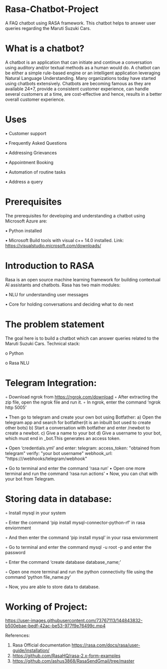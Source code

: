 # Rasa-Chatbot-Project

A FAQ chatbot using RASA framework. This chatbot helps to answer user queries regarding the Maruti Suzuki Cars.
# What is a chatbot?
A chatbot is an application that can initiate and continue a conversation using auditory and/or textual methods as a human would do. A chatbot can be either a simple rule-based engine or an intelligent application leveraging Natural Language Understanding. Many organizations today have started using chatbots extensively. Chatbots are becoming famous as they are available 24*7, provide a consistent customer experience, can handle several customers at a time, are cost-effective and hence, results in a better overall customer experience.
# Uses
•	Customer support

•	Frequently Asked Questions

•	Addressing Grievances

•	Appointment Booking

•	Automation of routine tasks

•	Address a query

# Prerequisites
The prerequisites for developing and understanding a chatbot using Microsoft Azure are:

•	Python installed

•	Microsoft Build tools with visual c++ 14.0 installed. Link: https://visualstudio.microsoft.com/downloads/

# Introduction to RASA
Rasa is an open source machine learning framework for building contextual AI assistants and chatbots.
Rasa has two main modules:

•	NLU for understanding user messages 

•	Core for holding conversations and deciding what to do next 

# The problem statement
The goal here is to build a chatbot which can answer queries related to the Maruti Suzuki Cars.
Technical stack:

o	Python

o	Rasa NLU

# Telegram Integration:
◦	Download ngrok from https://ngrok.com/download
◦	After extracting the zip file, open the ngrok file and run it.
◦	In ngrok, enter the command ‘ngrok http 5005’

•	Then go to telegram and create your own bot using Botfather:
a)	Open the telegram app and search for botfather(it is an inbuilt bot used to create other bots)
b)	Start a conversation with botfather and enter /newbot to create a newbot.
c)	Give a name to your bot
d)	Give a username to your bot, which must end in _bot.This generates an access token.

•	Open ‘credentials.yml’ and enter:
telegram:
access_token: "obtained from telegram"
verify: "your bot username"
webhook_url: "https://<ngrokurl>/webhooks/telegram/webhook"

•	Go to terminal and enter the command ‘rasa run’
•	Open one more terminal and run the command ‘rasa run actions’
•	Now, you can chat with your bot from Telegram.

# Storing data in database:
◦	Install mysql in your system
 
◦	Enter the command ‘pip install mysql-connector-python-rf’ in rasa enviornment
 
◦	And then enter the command ‘pip install mysql’ in your rasa enviornment	
 
◦	Go to terminal and enter the command mysql -u root -p and enter the password
 
◦	Enter the command ‘create database database_name;’
 
◦	Open one more terminal and run the python connectivity file using the command ‘python file_name.py’
 
◦ Now, you are able to store data to database.

# Working of Project:


https://user-images.githubusercontent.com/73767113/144843832-b500ebae-bedf-42ac-be53-977f9e76499c.mp4



References:
1.	Rasa Official documentation https://rasa.com/docs/rasa/user-guide/installation/
2.	https://github.com/RasaHQ/rasa-2.x-form-examples
3.  https://github.com/ashus3868/RasaSendGmail/tree/master


 
